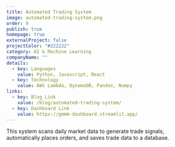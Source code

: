 ```yaml
---
title: Automated Trading System
image: automated-trading-system.png
order: 9
publish: true
homepage: true
externalProject: false
projectColor: "#222222"
category: AI & Machine Learning
companyName: ""
details:
  - key: Languages
    value: Python, Javascript, React
  - key: Technology
    value: AWS Lambda, DynamoDB, Pandas, Numpy
links:
  - key: Blog Link
    value: /blog/automated-trading-system/
  - key: Dashboard Link
    value: https://gmmm-dashboard.streamlit.app/
---
```

<!--StartFragment-->

This system scans daily market data to generate trade signals, automatically places orders, and saves trade data to a database.

<!--EndFragment-->
